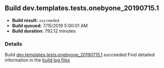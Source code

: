 ## Build dev.templates.tests.onebyone_20190715.1
- **Build result:** `succeeded`
- **Build queued:** 7/15/2019 5:00:01 AM
- **Build duration:** 792.12 minutes
### Details
Build [dev.templates.tests.onebyone_20190715.1](https://winappstudio.visualstudio.com/web/build.aspx?pcguid=a4ef43be-68ce-4195-a619-079b4d9834c2&builduri=vstfs%3a%2f%2f%2fBuild%2fBuild%2f29596) succeeded
Find detailed information in the [build log files](https://uwpctdiags.blob.core.windows.net/buildlogs/dev.templates.tests.onebyone_20190715.1_logs.zip)
